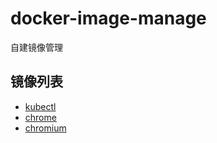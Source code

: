 # docker-image-manage

自建镜像管理

## 镜像列表

* [kubectl](https://github.com/AlfieriChou/docker-image-manage/tree/main/kubectl)
* [chrome](https://github.com/AlfieriChou/docker-image-manage/tree/main/chrome)
* [chromium](https://github.com/AlfieriChou/docker-image-manage/tree/main/chromium)
